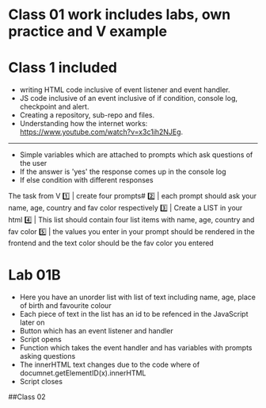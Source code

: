 # Class 01 work includes labs, own practice and V example

# Class 1 included 
- writing HTML code inclusive of event listener and event handler.
- JS code inclusive of an event inclusive of if condition, console log, checkpoint and alert. 
- Creating a repository, sub-repo and files. 
- Understanding how the internet works: https://www.youtube.com/watch?v=x3c1ih2NJEg. 
______________________________________________________________________

- Simple variables which are attached to prompts which ask questions of the user
- If the answer is 'yes' the response comes up in the console log
- If else condition with different responses

The task from V 
1️⃣  | create four prompts#
2️⃣  | each prompt should ask your name, age, country and fav color respectively
3️⃣  | Create a LIST in your html
4️⃣  | This list should contain four list items with name, age, country and fav color
5️⃣  | the values you enter in your prompt should be rendered in the frontend and the text color should be the fav color you entered

# Lab 01B
- Here you have an unorder list with list of text including name, age, place of birth and favourite colour
- Each piece of text in the list has an id to be refenced in the JavaScript later on
- Button which has an event listener and handler
- Script opens
- Function which takes the event handler and has variables with prompts asking questions
- The innerHTML text changes due to the code where of documnet.getElementID(x).innerHTML 
- Script closes 


##Class 02
